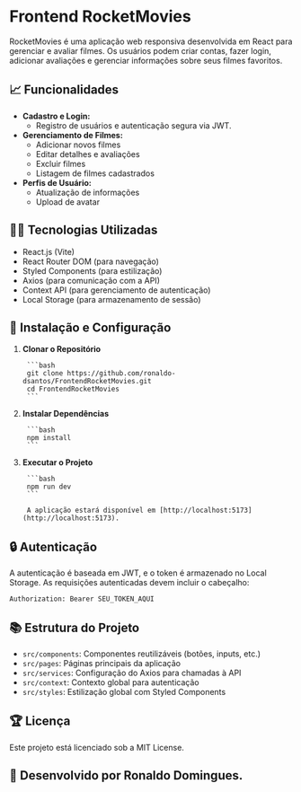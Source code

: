 # Frontend RocketMovies

RocketMovies é uma aplicação web responsiva desenvolvida em React para gerenciar e avaliar filmes. Os usuários podem criar contas, fazer login, adicionar avaliações e gerenciar informações sobre seus filmes favoritos.

## 📈 Funcionalidades

- **Cadastro e Login:** 
    - Registro de usuários e autenticação segura via JWT.
- **Gerenciamento de Filmes:**
    - Adicionar novos filmes
    - Editar detalhes e avaliações
    - Excluir filmes
    - Listagem de filmes cadastrados
- **Perfis de Usuário:**
    - Atualização de informações
    - Upload de avatar

## 👨‍💻 Tecnologias Utilizadas

- React.js (Vite)
- React Router DOM (para navegação)
- Styled Components (para estilização)
- Axios (para comunicação com a API)
- Context API (para gerenciamento de autenticação)
- Local Storage (para armazenamento de sessão)

## 🚀 Instalação e Configuração

1. **Clonar o Repositório**

        ```bash
        git clone https://github.com/ronaldo-dsantos/FrontendRocketMovies.git
        cd FrontendRocketMovies
        ```

2. **Instalar Dependências**

        ```bash
        npm install
        ```

3. **Executar o Projeto**

        ```bash
        npm run dev
        ```

        A aplicação estará disponível em [http://localhost:5173](http://localhost:5173).

## 🔒 Autenticação

A autenticação é baseada em JWT, e o token é armazenado no Local Storage. As requisições autenticadas devem incluir o cabeçalho:

```http
Authorization: Bearer SEU_TOKEN_AQUI
```

## 📚 Estrutura do Projeto

- `src/components`: Componentes reutilizáveis (botões, inputs, etc.)
- `src/pages`: Páginas principais da aplicação
- `src/services`: Configuração do Axios para chamadas à API
- `src/context`: Contexto global para autenticação
- `src/styles`: Estilização global com Styled Components

## 🏆 Licença

Este projeto está licenciado sob a MIT License.

## 💙 Desenvolvido por Ronaldo Domingues.